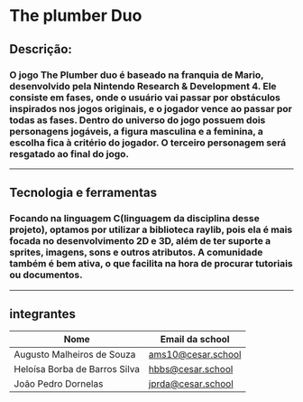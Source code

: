 # The plumber Duo

## Descrição:
### O jogo The Plumber duo é baseado na franquia de Mario, desenvolvido pela Nintendo Research & Development 4. Ele consiste em fases, onde o usuário vai passar por obstáculos inspirados nos jogos originais, e o jogador vence ao passar por todas as fases. Dentro do universo do jogo possuem dois personagens jogáveis, a figura masculina e a feminina, a escolha fica à critério do jogador. O terceiro personagem será resgatado ao final do jogo.
---

## Tecnologia e ferramentas
### Focando na linguagem C(linguagem da disciplina desse projeto), optamos por utilizar a biblioteca raylib, pois ela é mais focada no desenvolvimento 2D e 3D, além de ter suporte a sprites, imagens, sons e outros atributos. A comunidade também é bem ativa, o que facilita na hora de procurar tutoriais ou documentos.
---


## integrantes
|Nome                         |Email da school   |
|-----------------------------|------------------|
|Augusto Malheiros de Souza   |ams10@cesar.school|
|Heloísa Borba de Barros Silva|hbbs@cesar.school |
|João Pedro Dornelas          |jprda@cesar.school|

